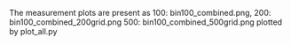 The measurement plots are present as 100: bin100_combined.png, 200: bin100_combined_200grid.png 500: bin100_combined_500grid.png plotted by plot_all.py
